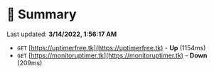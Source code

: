 # 📖 Summary
Last updated: **3/14/2022, 1:56:17 AM**

- `GET` [https://uptimerfree.tk](https://uptimerfree.tk) - **Up** (1154ms)
- `GET` [https://monitoruptimer.tk](https://monitoruptimer.tk) - **Down** (209ms)
